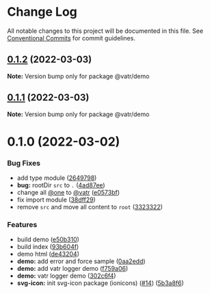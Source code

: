 # Change Log

All notable changes to this project will be documented in this file.
See [Conventional Commits](https://conventionalcommits.org) for commit guidelines.

## [0.1.2](https://github.com/AliMD/One/compare/v0.1.1...v0.1.2) (2022-03-03)

**Note:** Version bump only for package @vatr/demo





## [0.1.1](https://github.com/AliMD/One/compare/v0.1.0...v0.1.1) (2022-03-03)

**Note:** Version bump only for package @vatr/demo





# 0.1.0 (2022-03-02)


### Bug Fixes

* add type module ([2649798](https://github.com/AliMD/One/commit/2649798c752138742cbdd14ee78768daa26f5b5a))
* **bug:** rootDir `src` to `.` ([4ad87ee](https://github.com/AliMD/One/commit/4ad87ee4a84b80afe563db5d42671ec9624ffce3))
* change all [@one](https://github.com/one) to [@vatr](https://github.com/vatr) ([e0573bf](https://github.com/AliMD/One/commit/e0573bf8b55c9e25bad3f7b407cc2c3d509f36d3))
* fix import module ([38dff29](https://github.com/AliMD/One/commit/38dff29a99e21f75f35be31bc11fb84e1f9d4a55))
* remove `src` and move all content to `root` ([3323322](https://github.com/AliMD/One/commit/33233220ed576f30249aa1197105219b62c65945))


### Features

* build demo ([e50b310](https://github.com/AliMD/One/commit/e50b3106f428a2a11cc0d960970017d564caa017))
* build index ([93b604f](https://github.com/AliMD/One/commit/93b604f44d43eedec5df1dd47ad84b96a99ed9b7))
* demo html ([de43204](https://github.com/AliMD/One/commit/de432043c1b46f2c8f0d9c4f46580b31f3eee066))
* **demo:** add error and force sample ([0aa2edd](https://github.com/AliMD/One/commit/0aa2edd896b417ea79a249f3332ad629e80a17fa))
* **demo:** add vatr logger demo ([f759a06](https://github.com/AliMD/One/commit/f759a06f65545d3589a136f2b9a553dfdb1f2af2))
* **demo:** vatr logger demo ([302c6f4](https://github.com/AliMD/One/commit/302c6f46fcc00796e6c030c6fe98a6c2b9f21d04))
* **svg-icon:** init svg-icon package (ionicons) ([#14](https://github.com/AliMD/One/issues/14)) ([5b3a8f6](https://github.com/AliMD/One/commit/5b3a8f67f5676e0a2139cfa30b60666190c991cf))
